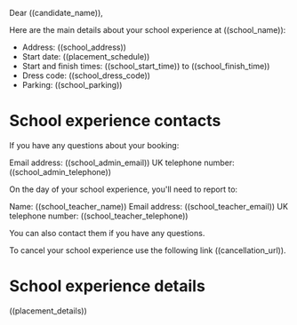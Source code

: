 Dear ((candidate_name)),

Here are the main details about your school experience at ((school_name)):

* Address: ((school_address))
* Start date: ((placement_schedule))
* Start and finish times: ((school_start_time)) to ((school_finish_time))
* Dress code: ((school_dress_code))
* Parking: ((school_parking))

# School experience contacts

If you have any questions about your booking:

Email address: ((school_admin_email))
UK telephone number: ((school_admin_telephone))

On the day of your school experience, you'll need to report to:

Name: ((school_teacher_name))
Email address: ((school_teacher_email))
UK telephone number: ((school_teacher_telephone))

You can also contact them if you have any questions.

To cancel your school experience use the following link ((cancellation_url)).

# School experience details

((placement_details))